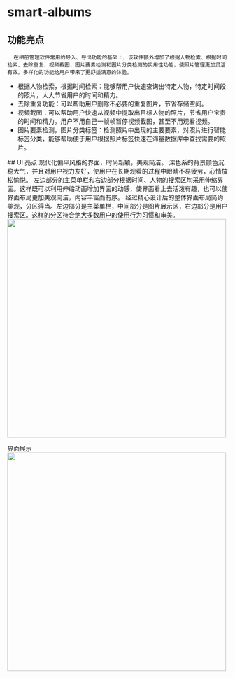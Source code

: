 # smart-albums
## 功能亮点
      在相册管理软件常用的导入、导出功能的基础上，该软件额外增加了根据人物检索、根据时间检索、去除重复、视频截图、图片要素检测和图片分类检测的实用性功能，使照片管理更加灵活有效。多样化的功能给用户带来了更舒适满意的体验。

<ul>
      <li>根据人物检索，根据时间检索：能够帮用户快速查询出特定人物，特定时间段的照片，大大节省用户的时间和精力。</li>
<li>去除重复功能：可以帮助用户删除不必要的重复图片，节省存储空间。</li>
<li>视频截图：可以帮助用户快速从视频中提取出目标人物的照片，节省用户宝贵的时间和精力。用户不用自己一帧帧暂停视频截图，甚至不用观看视频。</li>
<li>图片要素检测，图片分类标签：检测照片中出现的主要要素，对照片进行智能标签分类，能够帮助便于用户根据照片标签快速在海量数据库中查找需要的照片。</li>
</ul>
## UI 亮点
现代化偏平风格的界面，时尚新颖，美观简洁。
深色系的背景颜色沉稳大气，并且对用户视力友好，使用户在长期观看的过程中眼睛不易疲劳，心情放松愉悦。
左边部分的主菜单栏和右边部分根据时间、人物的搜索区均采用伸缩界面。这样既可以利用伸缩动画增加界面的动感，使界面看上去活泼有趣，也可以使界面布局更加美观简洁，内容丰富而有序。
经过精心设计后的整体界面布局简约美观，分区得当。左边部分是主菜单栏，中间部分是图片展示区，右边部分是用户搜索区。这样的分区符合绝大多数用户的使用行为习惯和审美。

<img src="https://user-images.githubusercontent.com/40875695/148147266-60fe5dec-65de-4c24-b3cf-69ac47a940c7.png" width="500px">

界面展示<br>
<img src="https://user-images.githubusercontent.com/40875695/148147252-581e399d-fdfb-45de-9f97-94422117b156.png" width="500px">
